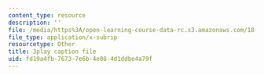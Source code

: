 ```yaml
---
content_type: resource
description: ''
file: /media/https%3A/open-learning-course-data-rc.s3.amazonaws.com/18-06sc-linear-algebra-fall-2011/fd19a4fb76737e6b4e084d1ddbe4a79f_lpnY5QVjU5w.srt
file_type: application/x-subrip
resourcetype: Other
title: 3play caption file
uid: fd19a4fb-7673-7e6b-4e08-4d1ddbe4a79f
---
```

